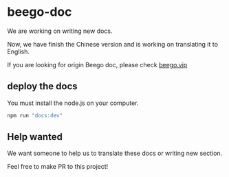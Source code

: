 # beego-doc

We are working on writing new docs.

Now, we have finish the Chinese version and is working on translating it to English.

If you are looking for origin Beego doc, please check [beego.vip](http://beego.vip/)

## deploy the docs

You must install the node.js on your computer.

```go
npm run "docs:dev"
```

## Help wanted

We want someone to help us to translate these docs or writing new section.

Feel free to make PR to this project!
